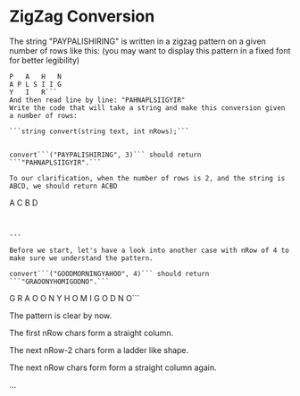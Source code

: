 # ZigZag Conversion

The string "PAYPALISHIRING" is written in a zigzag pattern on a given number of rows like this: (you may want to display this pattern in a fixed font for better legibility)

```
P   A   H   N
A P L S I I G
Y   I   R```
And then read line by line: "PAHNAPLSIIGYIR"
Write the code that will take a string and make this conversion given a number of rows:

```string convert(string text, int nRows);```


convert```("PAYPALISHIRING", 3)``` should return ```"PAHNAPLSIIGYIR".```

To our clarification, when the number of rows is 2, and the string is ABCD, we should return ACBD
```
A  C
B  D
```


---

Before we start, let's have a look into another case with nRow of 4 to make sure we understand the pattern.

convert```("GOODMORNINGYAHOO", 4)``` should return ```"GRAOONYHOMIGODNO".```
```
G     R     A
O   O N   Y H
O M   I G   O
D     N     O```

The pattern is clear by now. 

The first nRow chars form a straight column. 

The next nRow-2 chars form a ladder like shape. 

The next nRow chars form form a straight column again.

...